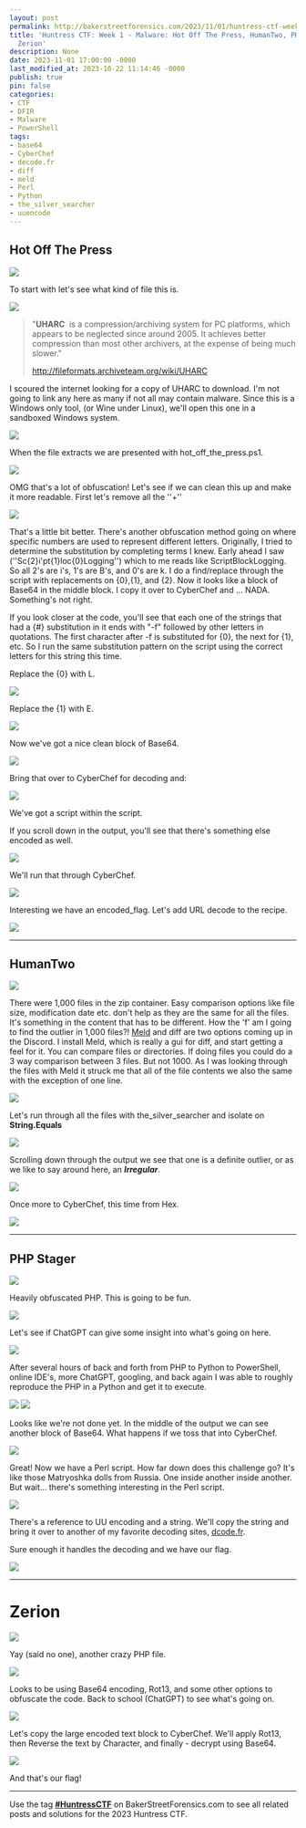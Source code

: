 ```yaml
---
layout: post
permalink: http://bakerstreetforensics.com/2023/11/01/huntress-ctf-week-1-malware-hot-off-the-press-humantwo-php-stager-zerion/
title: 'Huntress CTF: Week 1 - Malware: Hot Off The Press, HumanTwo, PHP Stager &amp;
  Zerion'
description: None
date: 2023-11-01 17:00:00 -0000
last_modified_at: 2023-10-22 11:14:46 -0000
publish: true
pin: false
categories:
- CTF
- DFIR
- Malware
- PowerShell
tags:
- base64
- CyberChef
- decode.fr
- diff
- meld
- Perl
- Python
- the_silver_searcher
- uuencode
---
```

## Hot Off The Press

![](https://bakerstreetforensics.com/wp-content/uploads/2023/10/screenshot-2023-10-09-at-12.46.34e280afpm.png?w=1024)

To start with let's see what kind of file this is.

![](https://bakerstreetforensics.com/wp-content/uploads/2023/10/screenshot-2023-10-09-at-12.48.33e280afpm.png?w=995)

> "**UHARC**  is a compression/archiving system for PC platforms, which appears to be neglected since around 2005. It achieves better compression than most other archivers, at the expense of being much slower." 
> 
> http://fileformats.archiveteam.org/wiki/UHARC

I scoured the internet looking for a copy of UHARC to download. I'm not going to link any here as many if not all may contain malware. Since this is a Windows only tool, (or Wine under Linux), we'll open this one in a sandboxed Windows system.

![](https://bakerstreetforensics.com/wp-content/uploads/2023/10/screenshot-2023-10-09-at-12.55.17e280afpm.png?w=716)

When the file extracts we are presented with hot_off_the_press.ps1.

![](https://bakerstreetforensics.com/wp-content/uploads/2023/10/screenshot-2023-10-05-at-11.00.48e280afam.png?w=1024)

OMG that's a lot of obfuscation! Let's see if we can clean this up and make it more readable. First let's remove all the ''+''

![](https://bakerstreetforensics.com/wp-content/uploads/2023/10/screenshot-2023-10-05-at-11.02.44e280afam.png?w=1024)

That's a little bit better. There's another obfuscation method going on where specific numbers are used to represent different letters. Originally, I tried to determine the substitution by completing terms I knew. Early ahead I saw (''Sc{2}i'pt{1}loc{0}Logging'') which to me reads like ScriptBlockLogging. So all 2's are i's, 1's are B's, and 0's are k. I do a find/replace through the script with replacements on {0},{1}, and {2}. Now it looks like a block of Base64 in the middle block. I copy it over to CyberChef and ... NADA. Something's not right.

If you look closer at the code, you'll see that each one of the strings that had a {#} substitution in it ends with "-f" followed by other letters in quotations. The first character after -f is substituted for {0}, the next for {1}, etc. So I run the same substitution pattern on the script using the correct letters for this string this time. 

Replace the {0} with L.

![](https://bakerstreetforensics.com/wp-content/uploads/2023/10/screenshot-2023-10-05-at-11.05.52e280afam.png?w=1024)

Replace the {1} with E.

![](https://bakerstreetforensics.com/wp-content/uploads/2023/10/screenshot-2023-10-05-at-11.06.25e280afam.png?w=1024)

Now we've got a nice clean block of Base64.

![](https://bakerstreetforensics.com/wp-content/uploads/2023/10/screenshot-2023-10-05-at-11.08.03e280afam.png?w=1024)

Bring that over to CyberChef for decoding and:

![](https://bakerstreetforensics.com/wp-content/uploads/2023/10/screenshot-2023-10-05-at-11.09.22e280afam.png?w=1024)

We've got a script within the script.

If you scroll down in the output, you'll see that there's something else encoded as well.

![](https://bakerstreetforensics.com/wp-content/uploads/2023/10/screenshot-2023-10-05-at-11.10.07e280afam.png?w=939)

We'll run that through CyberChef.

![](https://bakerstreetforensics.com/wp-content/uploads/2023/10/screenshot-2023-10-05-at-11.10.55e280afam.png?w=1024)

Interesting we have an encoded_flag. Let's add URL decode to the recipe.

![](https://bakerstreetforensics.com/wp-content/uploads/2023/10/screenshot-2023-10-05-at-11.11.25e280afam.png?w=1024)

* * *

## HumanTwo

![](https://bakerstreetforensics.com/wp-content/uploads/2023/10/screenshot-2023-10-05-at-11.21.25e280afam.png?w=1024)

There were 1,000 files in the zip container. Easy comparison options like file size, modification date etc. don't help as they are the same for all the files. It's something in the content that has to be different. How the 'f' am I going to find the outlier in 1,000 files?! [Meld](https://meldmerge.org) and diff are two options coming up in the Discord. I install Meld, which is really a gui for diff, and start getting a feel for it. You can compare files or directories. If doing files you could do a 3 way comparison between 3 files. But not 1000. As I was looking through the files with Meld it struck me that all of the file contents we also the same with the exception of one line.

![](https://bakerstreetforensics.com/wp-content/uploads/2023/10/screenshot-2023-10-09-at-1.34.18e280afpm.png?w=1024)

Let's run through all the files with the_silver_searcher and isolate on **String.Equals**

![](https://bakerstreetforensics.com/wp-content/uploads/2023/10/screenshot-2023-10-04-at-2.56.09e280afpm.png?w=639)

Scrolling down through the output we see that one is a definite outlier, or as we like to say around here, an **_Irregular_**.

![](https://bakerstreetforensics.com/wp-content/uploads/2023/10/screenshot-2023-10-04-at-2.55.04e280afpm.png?w=1024)

Once more to CyberChef, this time from Hex.

![](https://bakerstreetforensics.com/wp-content/uploads/2023/10/screenshot-2023-10-05-at-10.47.02e280afam.png?w=1024)

* * *

## PHP Stager

![](https://bakerstreetforensics.com/wp-content/uploads/2023/10/screenshot-2023-10-06-at-9.20.04e280afam.png?w=793)

Heavily obfuscated PHP. This is going to be fun.

![](https://bakerstreetforensics.com/wp-content/uploads/2023/10/screenshot-2023-10-09-at-1.49.33e280afpm.png?w=1024)

Let's see if ChatGPT can give some insight into what's going on here.

![](https://bakerstreetforensics.com/wp-content/uploads/2023/10/screenshot-2023-10-09-at-1.57.50e280afpm.png?w=856)

After several hours of back and forth from PHP to Python to PowerShell, online IDE's, more ChatGPT, googling, and back again I was able to roughly reproduce the PHP in a Python and get it to execute.

![](https://bakerstreetforensics.com/wp-content/uploads/2023/10/maxresdefault-209118682.jpeg?w=1024) ![](https://bakerstreetforensics.com/wp-content/uploads/2023/10/screenshot-2023-10-09-at-3.09.13e280afpm.png?w=1024)

Looks like we're not done yet. In the middle of the output we can see another block of Base64. What happens if we toss that into CyberChef.

![](https://bakerstreetforensics.com/wp-content/uploads/2023/10/screenshot-2023-10-09-at-3.11.44e280afpm.png?w=1024)

Great! Now we have a Perl script. How far down does this challenge go? It's like those Matryoshka dolls from Russia. One inside another inside another. But wait... there's something interesting in the Perl script.

![](https://bakerstreetforensics.com/wp-content/uploads/2023/10/screenshot-2023-10-09-at-3.15.37e280afpm.png?w=706)

There's a reference to UU encoding and a string. We'll copy the string and bring it over to another of my favorite decoding sites, [dcode.fr](https://www.dcode.fr/).

Sure enough it handles the decoding and we have our flag.

![](https://bakerstreetforensics.com/wp-content/uploads/2023/10/screenshot-2023-10-07-at-8.41.29e280afam.png?w=1024)

* * *

# Zerion

![](https://bakerstreetforensics.com/wp-content/uploads/2023/10/screenshot-2023-10-05-at-10.57.45e280afam.png?w=1024)

Yay (said no one), another crazy PHP file.

![](https://bakerstreetforensics.com/wp-content/uploads/2023/10/screenshot-2023-10-09-at-3.24.43e280afpm.png?w=1024)

Looks to be using Base64 encoding, Rot13, and some other options to obfuscate the code. Back to school (ChatGPT) to see what's going on.

![](https://bakerstreetforensics.com/wp-content/uploads/2023/10/screenshot-2023-10-09-at-3.29.17e280afpm.png?w=751)

Let's copy the large encoded text block to CyberChef. We'll apply Rot13, then Reverse the text by Character, and finally - decrypt using Base64.

![](https://bakerstreetforensics.com/wp-content/uploads/2023/10/screenshot-2023-10-03-at-9.10.02e280afam-1.png?w=1024)

And that's our flag!

* * *

Use the tag [**#HuntressCTF**](https://bakerstreetforensics.com/tag/HuntressCTF/) on BakerStreetForensics.com to see all related posts and solutions for the 2023 Huntress CTF.
